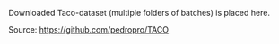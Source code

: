 Downloaded Taco-dataset (multiple folders of batches) is placed here.

Source: https://github.com/pedropro/TACO